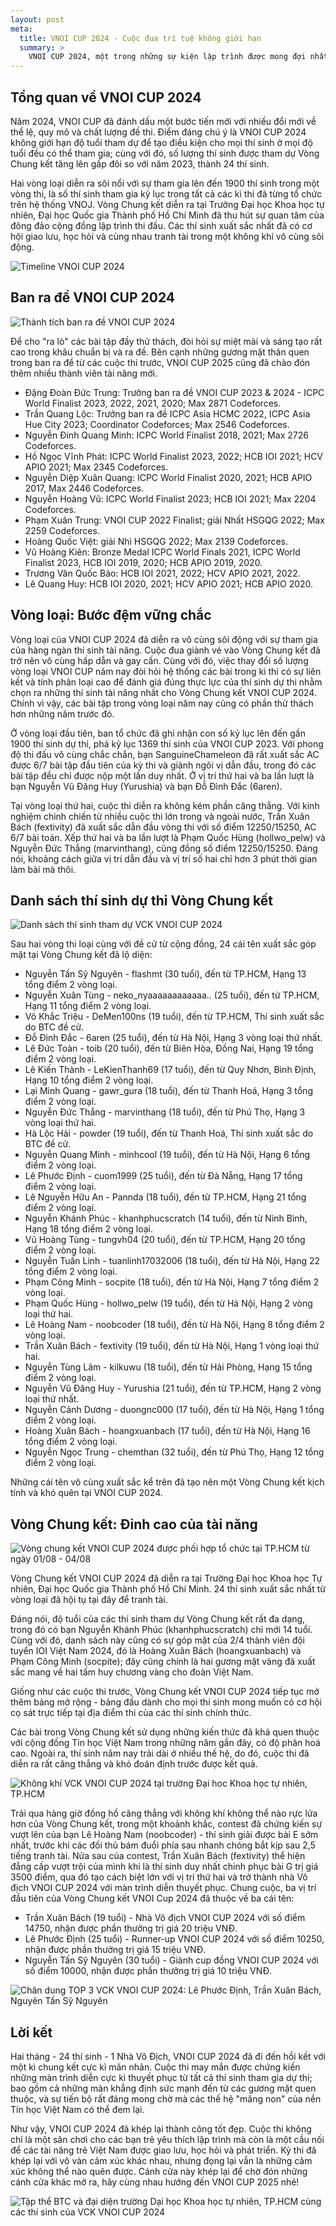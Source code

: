 ```yaml
---
layout: post
meta:
  title: VNOI CUP 2024 - Cuộc đua trí tuệ không giới hạn
  summary: >
    VNOI CUP 2024, một trong những sự kiện lập trình được mong đợi nhất trong năm được tổ chức bởi VNOI, đã khép lại với những thành công rực rỡ. Lần thứ ba cuộc thi được tổ chức, đây không chỉ là sân chơi cho các bạn trẻ yêu thích lập trình thi đấu thể hiện tài năng mà còn là cầu nối để cộng đồng lập trình Việt Nam giao lưu, học hỏi và phát triển. Bài viết này sẽ đưa quý độc giả đi qua hành trình đầy kịch tính của VNOI CUP 2024, từ những vòng loại sôi động đến chung kết đầy căng thẳng.
---
```


## Tổng quan về VNOI CUP 2024

Năm 2024, VNOI CUP đã đánh dấu một bước tiến mới với nhiều đổi mới về thể lệ, quy mô và chất lượng đề thi. Điểm đáng chú ý là VNOI CUP 2024 không giới hạn độ tuổi tham dự để tạo điều kiện cho mọi thí sinh ở mọi độ tuổi đều có thể tham gia; cùng với đó, số lượng thí sinh được tham dự Vòng Chung kết tăng lên gấp đôi so với năm 2023, thành 24 thí sinh.

Hai vòng loại diễn ra sôi nổi với sự tham gia lên đến 1900 thí sinh trong một vòng thi, là số thí sinh tham gia kỷ lục trong tất cả các kì thi đã từng tổ chức trên hệ thống VNOJ. Vòng Chung kết diễn ra tại Trường Đại học Khoa học tự nhiên, Đại học Quốc gia Thành phố Hồ Chí Minh đã thu hút sự quan tâm của đông đảo cộng đồng lập trình thi đấu. Các thí sinh xuất sắc nhất đã có cơ hội giao lưu, học hỏi và cùng nhau tranh tài trong một không khí vô cùng sôi động.

![Timeline VNOI CUP 2024](../assets/vnoi-cup-2024/image1.jpg)

## Ban ra đề VNOI CUP 2024

![Thành tích ban ra đề VNOI CUP 2024](../assets/vnoi-cup-2024/image2.jpg)

Để cho "ra lò" các bài tập đầy thử thách, đòi hỏi sự miệt mài và sáng tạo rất cao trong khâu chuẩn bị và ra đề. Bên cạnh những gương mặt thân quen trong ban ra đề từ các cuộc thi trước, VNOI CUP 2025 cũng đã chào đón thêm nhiều thành viên tài năng mới.

- Đặng Đoàn Đức Trung: Trưởng ban ra đề VNOI CUP 2023 & 2024 - ICPC World Finalist 2023, 2022, 2021, 2020; Max 2871 Codeforces.
- Trần Quang Lộc: Trưởng ban ra đề ICPC Asia HCMC 2022, ICPC Asia Hue City 2023; Coordinator Codeforces; Max 2546 Codeforces.
- Nguyễn Đinh Quang Minh: ICPC World Finalist 2018, 2021; Max 2726 Codeforces.
- Hồ Ngọc Vĩnh Phát: ICPC World Finalist 2023, 2022; HCB IOI 2021; HCV APIO 2021; Max 2345 Codeforces.
- Nguyễn Diệp Xuân Quang: ICPC World Finalist 2020, 2021; HCB APIO 2017, Max 2446 Codeforces.
- Nguyễn Hoàng Vũ: ICPC World Finalist 2023; HCB IOI 2021; Max 2204 Codeforces.
- Phạm Xuân Trung: VNOI CUP 2022 Finalist; giải Nhất HSGQG 2022; Max 2259 Codeforces.
- Hoàng Quốc Việt: giải Nhì HSGQG 2022; Max 2139 Codeforces.
- Vũ Hoàng Kiên: Bronze Medal ICPC World Finals 2021, ICPC World Finalist 2023, HCB IOI 2019, 2020; HCB APIO 2019, 2020.
- Trương Văn Quốc Bảo: HCB IOI 2021, 2022; HCV APIO 2021, 2022.
- Lê Quang Huy: HCB IOI 2020, 2021; HCV APIO 2021; HCB APIO 2020.

## Vòng loại: Bước đệm vững chắc

Vòng loại của VNOI CUP 2024 đã diễn ra vô cùng sôi động với sự tham gia của hàng ngàn thí sinh tài năng. Cuộc đua giành vé vào Vòng Chung kết đã trở nên vô cùng hấp dẫn và gay cấn. Cùng với đó, việc thay đổi số lượng vòng loại VNOI CUP năm nay đòi hỏi hệ thống các bài trong kì thi có sự liên kết và tính phân loại cao để đánh giá đúng thực lực của thí sinh dự thi nhằm chọn ra những thí sinh tài năng nhất cho Vòng Chung kết VNOI CUP 2024. Chính vì vậy, các bài tập trong vòng loại năm nay cũng có phần thử thách hơn những năm trước đó.

Ở vòng loại đầu tiên, ban tổ chức đã ghi nhận con số kỷ lục lên đến gần 1900 thí sinh dự thi, phá kỷ lục 1369 thí sinh của VNOI CUP 2023. Với phong độ thi đấu vô cùng chắc chắn, bạn SanguineChameleon đã rất xuất sắc AC được 6/7 bài tập đầu tiên của kỳ thi và giành ngôi vị dẫn đầu, trong đó các bài tập đều chỉ được nộp một lần duy nhất. Ở vị trí thứ hai và ba lần lượt là bạn Nguyễn Vũ Đăng Huy (Yurushia) và bạn Đỗ Đình Đắc (6aren).

Tại vòng loại thứ hai, cuộc thi diễn ra không kém phần căng thẳng. Với kinh nghiệm chinh chiến từ nhiều cuộc thi lớn trong và ngoài nước, Trần Xuân Bách (fextivity) đã xuất sắc dẫn đầu vòng thi với số điểm 12250/15250, AC 6/7 bài toán. Xếp thứ hai và ba lần lượt là Phạm Quốc Hùng (hollwo_pelw) và Nguyễn Đức Thắng (marvinthang), cũng đồng số điểm 12250/15250. Đáng nói, khoảng cách giữa vị trí dẫn đầu và vị trí số hai chỉ hơn 3 phút thời gian làm bài mà thôi.

## Danh sách thí sinh dự thi Vòng Chung kết

![Danh sách thí sinh tham dự VCK VNOI CUP 2024](../assets/vnoi-cup-2024/image3.jpg)

Sau hai vòng thi loại cùng với đề cử từ cộng đồng, 24 cái tên xuất sắc góp mặt tại Vòng Chung kết đã lộ diện:

- Nguyễn Tấn Sỹ Nguyên - flashmt (30 tuổi), đến từ TP.HCM, Hạng 13 tổng điểm 2 vòng loại.
- Nguyễn Xuân Tùng - neko_nyaaaaaaaaaaaa.. (25 tuổi), đến từ TP.HCM, Hạng 11 tổng điểm 2 vòng loại.
- Võ Khắc Triệu - DeMen100ns (19 tuổi), đến từ TP.HCM, Thí sinh xuất sắc do BTC đề cử.
- Đỗ Đình Đắc - 6aren (25 tuổi), đến từ Hà Nội, Hạng 3 vòng loại thứ nhất.
- Lê Đức Toàn - toib (20 tuổi), đến từ Biên Hòa, Đồng Nai, Hạng 19 tổng điểm 2 vòng loại.
- Lê Kiến Thành - LeKienThanh69 (17 tuổi), đến từ Quy Nhơn, Bình Định, Hạng 10 tổng điểm 2 vòng loại.
- Lại Minh Quang - gawr_gura (18 tuổi), đến từ Thanh Hoá, Hạng 3 tổng điểm 2 vòng loại.
- Nguyễn Đức Thắng - marvinthang (18 tuổi), đến từ Phú Thọ, Hạng 3 vòng loại thứ hai.
- Hà Lộc Hải - powder (19 tuổi), đến từ Thanh Hoá, Thí sinh xuất sắc do BTC đề cử.
- Nguyễn Quang Minh - minhcool (19 tuổi), đến từ Hà Nội, Hạng 6 tổng điểm 2 vòng loại.
- Lê Phước Định - cuom1999 (25 tuổi), đến từ Đà Nẵng, Hạng 17 tổng điểm 2 vòng loại.
- Lê Nguyễn Hữu An - Pannda (18 tuổi), đến từ TP.HCM, Hạng 21 tổng điểm 2 vòng loại.
- Nguyễn Khánh Phúc - khanhphucscratch (14 tuổi), đến từ Ninh Bình, Hạng 18 tổng điểm 2 vòng loại.
- Vũ Hoàng Tùng - tungvh04 (20 tuổi), đến từ TP.HCM, Hạng 20 tổng điểm 2 vòng loại.
- Nguyễn Tuấn Linh - tuanlinh17032006 (18 tuổi), đến từ Hà Nội, Hạng 22 tổng điểm 2 vòng loại.
- Phạm Công Minh - socpite (18 tuổi), đến từ Hà Nội, Hạng 7 tổng điểm 2 vòng loại.
- Phạm Quốc Hùng - hollwo_pelw (19 tuổi), đến từ Hà Nội, Hạng 2 vòng loại thứ hai.
- Lê Hoàng Nam - noobcoder (18 tuổi), đến từ Hà Nội, Hạng 8 tổng điểm 2 vòng loại.
- Trần Xuân Bách - fextivity (19 tuổi), đến từ Hà Nội, Hạng 1 vòng loại thứ hai.
- Nguyễn Tùng Lâm - kilkuwu (18 tuổi), đến từ Hải Phòng, Hạng 15 tổng điểm 2 vòng loại.
- Nguyễn Vũ Đăng Huy - Yurushia (21 tuổi), đến từ TP.HCM, Hạng 2 vòng loại thứ nhất.
- Nguyễn Cảnh Dương - duongnc000 (17 tuổi), đến từ Hà Nội, Hạng 1 tổng điểm 2 vòng loại.
- Hoàng Xuân Bách - hoangxuanbach (17 tuổi), đến từ Hà Nội, Hạng 16 tổng điểm 2 vòng loại.
- Nguyễn Ngọc Trung - chemthan (32 tuổi), đến từ Phú Thọ, Hạng 12 tổng điểm 2 vòng loại.

Những cái tên vô cùng xuất sắc kể trên đã tạo nên một Vòng Chung kết kịch tính và khó quên tại VNOI CUP 2024.

## Vòng Chung kết: Đỉnh cao của tài năng

![Vòng chung kết VNOI CUP 2024 được phối hợp tổ chức tại TP.HCM từ ngày 01/08 - 04/08](../assets/vnoi-cup-2024/image4.jpg)

Vòng Chung kết VNOI CUP 2024 đã diễn ra tại Trường Đại học Khoa học Tự nhiên, Đại học Quốc gia Thành phố Hồ Chí Minh. 24 thí sinh xuất sắc nhất từ vòng loại đã hội tụ tại đây để tranh tài.

Đáng nói, độ tuổi của các thí sinh tham dự Vòng Chung kết rất đa dạng, trong đó có bạn Nguyễn Khánh Phúc (khanhphucscratch) chỉ mới 14 tuổi. Cùng với đó, danh sách này cũng có sự góp mặt của 2/4 thành viên đội tuyển IOI Việt Nam 2024, đó là Hoàng Xuân Bách (hoangxuanbach) và Phạm Công Minh (socpite); đây cũng chính là hai gương mặt vàng đã xuất sắc mang về hai tấm huy chương vàng cho đoàn Việt Nam.

Giống như các cuộc thi trước, Vòng Chung kết VNOI CUP 2024 tiếp tục mở thêm bảng mở rộng - bảng đấu dành cho mọi thí sinh mong muốn có cơ hội cọ sát trực tiếp tại địa điểm thi của các thí sinh chính thức.

Các bài trong Vòng Chung kết sử dụng những kiến thức đã khá quen thuộc với cộng đồng Tin học Việt Nam trong những năm gần đây, có độ phân hoá cao. Ngoài ra, thí sinh năm nay trải dài ở nhiều thế hệ, do đó, cuộc thi đã diễn ra rất căng thẳng và khó đoán định trước được kết quả.

![Không khí VCK VNOI CUP 2024 tại trường Đại hoc Khoa học tự nhiên, TP.HCM](../assets/vnoi-cup-2024/image5.jpg)

Trải qua hàng giờ đồng hồ căng thẳng với không khí không thể nào rực lửa hơn của Vòng Chung kết, trong một khoảnh khắc, contest đã chứng kiến sự vượt lên của bạn Lê Hoàng Nam (noobcoder) - thí sinh giải được bài E sớm nhất, trước khi các đối thủ bám đuổi phía sau nhanh chóng bắt kịp sau 2,5 tiếng tranh tài. Nửa sau của contest, Trần Xuân Bách (fextivity) thể hiện đẳng cấp vượt trội của mình khi là thí sinh duy nhất chinh phục bài G trị giá 3500 điểm, qua đó tạo cách biệt lớn với vị trí thứ hai và trở thành nhà Vô địch VNOI CUP 2024 với màn trình diễn thuyết phục. Chung cuộc, ba vị trí đầu tiên của Vòng Chung kết VNOI Cup 2024 đã thuộc về ba cái tên:

- Trần Xuân Bách (19 tuổi) - Nhà Vô địch VNOI CUP 2024 với số điểm 14750, nhận được phần thưởng trị giá 20 triệu VNĐ.
- Lê Phước Định (25 tuổi) - Runner-up VNOI CUP 2024 với số điểm 10250, nhận được phần thưởng trị giá 15 triệu VNĐ.
- Nguyễn Tấn Sỹ Nguyên (30 tuổi) - Giành cup đồng VNOI CUP 2024 với số điểm 10000, nhận được phần thưởng trị giá 10 triệu VNĐ.

![Chân dung TOP 3 VCK VNOI CUP 2024: Lê Phước Định, Trần Xuân Bách, Nguyẽn Tấn Sỹ Nguyên](../assets/vnoi-cup-2024/image6.jpg)

## Lời kết

Hai tháng - 24 thí sinh - 1 Nhà Vô Địch, VNOI CUP 2024 đã đi đến hồi kết với một kì chung kết cực kì mãn nhãn. Cuộc thi may mắn được chứng kiến những màn trình diễn cực kì thuyết phục từ tất cả thí sinh tham gia dự thi; bao gồm cả những màn khẳng định sức mạnh đến từ các gương mặt quen thuộc, và sự tiến bộ rất đáng mong chờ mà các thế hệ "măng non" của nền Tin học Việt Nam có thể đem lại.

Như vậy, VNOI CUP 2024 đã khép lại thành công tốt đẹp. Cuộc thi không chỉ là một sân chơi cho các bạn trẻ yêu thích lập trình mà còn là một cầu nối để các tài năng trẻ Việt Nam được giao lưu, học hỏi và phát triển. Kỳ thi đã khép lại với vô vàn cảm xúc khác nhau, nhưng đọng lại vẫn là những cảm xúc không thể nào quên được. Cánh cửa này khép lại để chờ đón những cánh cửa khác mở ra, hãy cùng nhau hướng đến VNOI CUP 2025 nhé!

![Tập thể BTC và đại diện trường Dại học Khoa học tự nhiên, TP.HCM cùng các thí sinh của VCK VNOI CUP 2024](../assets/vnoi-cup-2024/image6.jpg)
